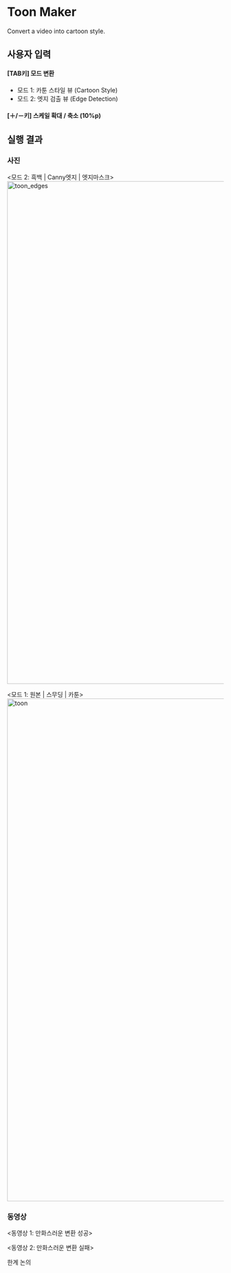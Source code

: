 # Toon Maker
Convert a video into cartoon style.


## 사용자 입력

#### [TAB키] 모드 변환
- 모드 1: 카툰 스타일 뷰 (Cartoon Style)
- 모드 2: 엣지 검출 뷰 (Edge Detection)

#### [＋/－키] 스케일 확대 / 축소 (10%p)


## 실행 결과

### 사진

<모드 2: 흑백 | Canny엣지 | 엣지마스크>
<img width="1167" alt="toon_edges" src="https://github.com/illboi1/toon-maker/assets/88954347/8222f69d-dd87-4e9b-a9ee-8a3c81e729b0">

<모드 1: 원본 | 스무딩 | 카툰>
<img width="1167" alt="toon" src="https://github.com/illboi1/toon-maker/assets/88954347/bf0fe7d9-d83b-4cfb-9977-f77e8b5faeb5">


### 동영상

<동영상 1: 만화스러운 변환 성공>


<동영상 2: 만화스러운 변환 실패>

한계 논의